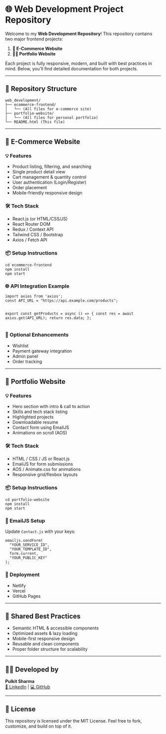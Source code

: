 <!DOCTYPE html>
<html lang="en">
<head>
  <meta charset="UTF-8" />
  <meta name="viewport" content="width=device-width, initial-scale=1.0"/>
</head>
<body>

  <h1>🌐 Web Development Project Repository</h1>
  <p>Welcome to my <strong>Web Development Repository</strong>! This repository contains two major frontend projects:</p>
  <ol>
    <li><strong>🛒 E-Commerce Website</strong></li>
    <li><strong>👨‍💻 Portfolio Website</strong></li>
  </ol>
  <p>Each project is fully responsive, modern, and built with best practices in mind. Below, you'll find detailed documentation for both projects.</p>

  <hr/>

  <h2>📁 Repository Structure</h2>
  <pre><code>web_development/
├── ecommerce-frontend/
│   └── (All files for e-commerce site)
├── portfolio-website/
│   └── (All files for personal portfolio)
└── README.html (This file)</code></pre>

  <hr/>

  <h2>🔹 E-Commerce Website</h2>

  <h3>💡 Features</h3>
  <ul>
    <li>Product listing, filtering, and searching</li>
    <li>Single product detail view</li>
    <li>Cart management & quantity control</li>
    <li>User authentication (Login/Register)</li>
    <li>Order placement</li>
    <li>Mobile-friendly responsive design</li>
  </ul>

  <h3>🛠 Tech Stack</h3>
  <ul>
    <li>React.js (or HTML/CSS/JS)</li>
    <li>React Router DOM</li>
    <li>Redux / Context API</li>
    <li>Tailwind CSS / Bootstrap</li>
    <li>Axios / Fetch API</li>
  </ul>

  <h3>📦 Setup Instructions</h3>
  <pre><code>cd ecommerce-frontend
npm install
npm start</code></pre>

  <h3>🌐 API Integration Example</h3>
  <pre><code>import axios from 'axios';
const API_URL = "https://api.example.com/products";

export const getProducts = async () => {
  const res = await axios.get(API_URL);
  return res.data;
};</code></pre>

  <h3>🧪 Optional Enhancements</h3>
  <ul>
    <li>Wishlist</li>
    <li>Payment gateway integration</li>
    <li>Admin panel</li>
    <li>Order tracking</li>
  </ul>

  <hr/>

  <h2>🔹 Portfolio Website</h2>

  <h3>💡 Features</h3>
  <ul>
    <li>Hero section with intro & call to action</li>
    <li>Skills and tech stack listing</li>
    <li>Highlighted projects</li>
    <li>Downloadable resume</li>
    <li>Contact form using EmailJS</li>
    <li>Animations on scroll (AOS)</li>
  </ul>

  <h3>🛠 Tech Stack</h3>
  <ul>
    <li>HTML / CSS / JS or React.js</li>
    <li>EmailJS for form submissions</li>
    <li>AOS / Animate.css for animations</li>
    <li>Responsive grid/flexbox layouts</li>
  </ul>

  <h3>📦 Setup Instructions</h3>
  <pre><code>cd portfolio-website
npm install
npm start</code></pre>

  <h3>📧 EmailJS Setup</h3>
  <p>Update <code>Contact.js</code> with your keys:</p>
  <pre><code>emailjs.sendForm(
  "YOUR_SERVICE_ID",
  "YOUR_TEMPLATE_ID",
  form.current,
  "YOUR_PUBLIC_KEY"
);</code></pre>

  <h3>🚀 Deployment</h3>
  <ul>
    <li>Netlify</li>
    <li>Vercel</li>
    <li>GitHub Pages</li>
  </ul>

  <hr/>

  <h2>🧠 Shared Best Practices</h2>
  <ul>
    <li>Semantic HTML & accessible components</li>
    <li>Optimized assets & lazy loading</li>
    <li>Mobile-first responsive design</li>
    <li>Reusable and clean components</li>
    <li>Proper folder structure for scalability</li>
  </ul>

  <hr/>

  <h2>🧑‍💻 Developed by</h2>
  <p><strong>Pulkit Sharma</strong><br/>
  <a href="https://www.linkedin.com/in/pulkit-sharma-fmva%C2%AE-33785625a/">🔗 LinkedIn</a> |
  <a href="https://github.com/Beastpulkit2001">💻 GitHub</a></p>

  <hr/>

  <h2>📄 License</h2>
  <p>This repository is licensed under the MIT License. Feel free to fork, customize, and build on top of it.</p>

</body>
</html>

